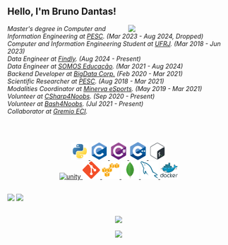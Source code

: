 <h2> Hello, I'm Bruno Dantas!</h2>
<img align='right' src="https://i.pinimg.com/originals/e4/26/70/e426702edf874b181aced1e2fa5c6cde.gif" width="230">
<p><em>
Master's degree in Computer and Information Engineering at <a href="https://www.cos.ufrj.br/index.php">PESC</a>. (Mar 2023 - Aug 2024, Dropped)
</br>Computer and Information Engineering Student at <a href="https://ufrj.br/en/">UFRJ</a>. (Mar 2018 - Jun 2023)
</br>Data Engineer at <a href="https://findly.ai/">Findly</a>. (Aug 2024 - Present)
</br>Data Engineer at <a href="https://somoseducacao.com.br/">SOMOS Educação</a>. (Mar 2021 - Aug 2024)
</br>Backend Developer at <a href="https://bigdatacorp.com.br/">BigData Corp.</a> (Feb 2020 - Mar 2021)
</br>Scientific Researcher at <a href="https://www.cos.ufrj.br/">PESC</a>. (Aug 2018 - Mar 2021)
</br>Modalities Coordinator at <a href="https://www.linkedin.com/company/minervaesportsufrj/about/">Minerva eSports</a>. (May 2019 - Mar 2021)
</br>Volunteer at <a href="https://github.com/DantasB/CSharp4Noobs">CSharp4Noobs</a>. (Sep 2020 - Present)
</br>Volunteer at <a href="https://github.com/DantasB/Bash4Noobs">Bash4Noobs</a>. (Jul 2021 - Present)
</br>Collaborator at <a href="https://github.com/gremio-eci">Gremio ECI</a>.
</em></p><br>


<br>
<p align="center">
  <a href="https://www.python.org" target="_blank">
    <img src="https://raw.githubusercontent.com/devicons/devicon/master/icons/python/python-original.svg" alt="python" width="40" height="40"/>
  </a>
  <a href="https://www.cprogramming.com/" target="_blank">
    <img src="https://raw.githubusercontent.com/devicons/devicon/master/icons/c/c-original.svg" alt="c" width="40" height="40"/>
  </a>
  <a href="https://docs.microsoft.com/pt-br/dotnet/csharp/" target="_blank">
    <img src="https://raw.githubusercontent.com/devicons/devicon/master/icons/csharp/csharp-original.svg" alt="csharp" width="40" height="40"/>
  </a>
  <a href="https://www.w3schools.com/cpp/" target="_blank">
    <img src="https://raw.githubusercontent.com/devicons/devicon/master/icons/cplusplus/cplusplus-original.svg" alt="cplusplus" width="40" height="40"/>
  </a>
  <a href="https://www.gnu.org/software/bash/" target="_blank">
    <img src="https://raw.githubusercontent.com/devicons/devicon/master/icons/bash/bash-original.svg" alt="bash" width="40" height="40"/>
  </a>
  <br>
  <a href="https://unity.com" target="_blank">
    <img src="https://cdn.discordapp.com/attachments/539836343094870016/856341851526004776/unity-69.png" alt="unity" width="40" height="40"/>
  </a>
  <a href="https://git-scm.com" target="_blank">
    <img src="https://raw.githubusercontent.com/devicons/devicon/master/icons/git/git-original.svg" alt="git" width="40" height="40"/>
  </a>  
  <a href="https://aws.amazon.com/pt/" target="_blank">
    <img src="https://raw.githubusercontent.com/devicons/devicon/master/icons/amazonwebservices/amazonwebservices-original.svg" alt="aws" width="40" height="40"/>
  </a>
  <a href="https://www.mongodb.com" target="_blank">
    <img src="https://raw.githubusercontent.com/devicons/devicon/master/icons/mongodb/mongodb-original.svg" alt="mongodb" width="40" height="40"/>
  </a>
  <a href="https://www.mysql.com" target="_blank">
    <img src="https://raw.githubusercontent.com/devicons/devicon/master/icons/mysql/mysql-original.svg" alt="mysql" width="40" height="40"/>
  </a>
  <a href="https://www.docker.com/" target="_blank">
    <img src="https://raw.githubusercontent.com/devicons/devicon/master/icons/docker/docker-original-wordmark.svg" alt="docker" width="40" height="40"/>
  </a>
  <br>
</p>
<p align="left">
  <br>
    <img src="https://github-readme-stats.vercel.app/api?username=dantasb&theme=dracula&bg_color=0D1117&title_color=3DDC84&icon_color=3DDC84&show_icons=true&hide_border=true" />
    <img src="https://github-readme-stats.vercel.app/api/top-langs/?username=dantasb&theme=dracula&bg_color=0D1117&title_color=3DDC84&layout=compact&hide=css,jupyter notebook,html,vhdl,tsql,inform 7&hide_border=true&langs_count=8" />
  <br>
</p>
<p align="center">
  <br>
    <img src="https://github-profile-trophy.vercel.app/?username=DantasB&row=1&column=8&theme=darkhub" />
  <br>
</p>
<p align="center">
  <a href="https://discordapp.com/channels/@me/361993078938271759/">
    <img src="https://dcbadge.vercel.app/api/shield/361993078938271759?compact=true"/>
  </a>
</p>
